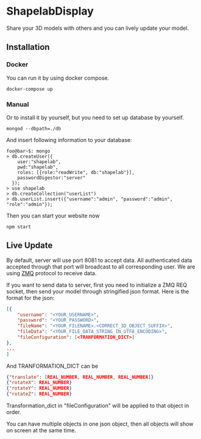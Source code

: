 # ShapelabDisplay

Share your 3D models with others and you can lively update your model.

## Installation

### Docker
You can run it by using docker compose.

`docker-compose up`

### Manual

Or to install it by yourself, but you need to set up database by yourself.

```console
mongod --dbpath=./db
```

And insert following information to your database:

```console
foo@bar~$: mongo
> db.createUser({
    user:"shapelab",
    pwd:"shapelab",
    roles: [{role:"readWrite", db:"shapelab"}],
    passwordDigestor:"server"
  });
> use shapelab
> db.createCollection("userList")
> db.userList.insert({"username":"admin", "password":"admin", "role":"admin"});
```

Then you can start your website now

```console
npm start
```

## Live Update
By default, server will use port 8081 to accept data. All authenticated data accepted through that port will broadcast to all corresponding user. We are using [ZMQ](http://zeromq.org/) protocol to receive data.

If you want to send data to server, first you need to initialize a ZMQ REQ socket, then send your model through stringified json format. Here is the format for the json:

```json
[{
    "username": "<YOUR_USERNAME>",
    "password": "<YOUR_PASSWORD>",
    "fileName": "<YOUR_FILENAME>.<CORRECT_3D_OBJECT_SUFFIX>",
    "fileData": "<YOUR_FILE_DATA_STRING_IN_UTF8_ENCODING>",
    "fileConfiguration": [<TRANFORMATION_DICT>]
},
...
]
```

And TRANFORMATION_DICT can be

```json
{"translate": [REAL_NUMBER, REAL_NUMBER, REAL_NUMBER]}
{"rotateX": REAL_NUMBER}
{"rotateY": REAL_NUMBER}
{"rotateZ": REAL_NUMBER}
```

Transformation_dict in "fileConfiguration" will be applied to that object in order.

You can have multiple objects in one json object, then all objects will show on screen at the same time.
